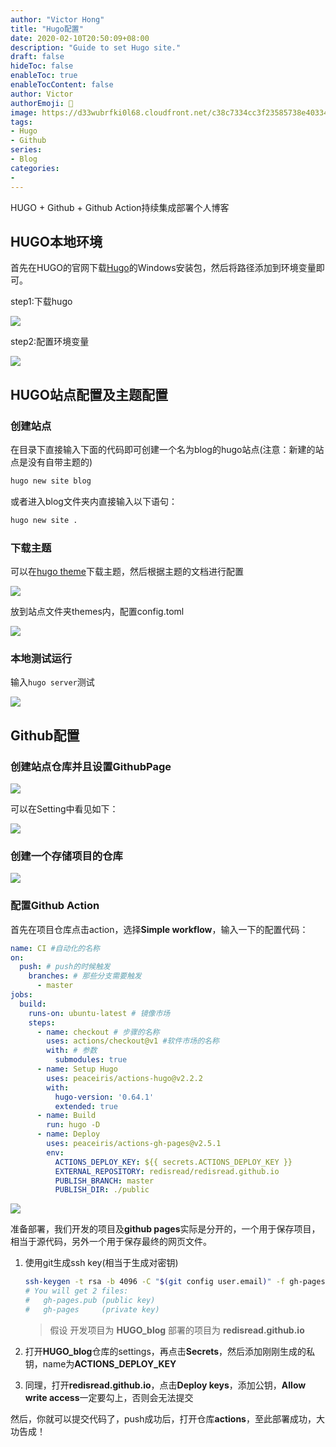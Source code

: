 ```yaml
---
author: "Victor Hong"
title: "Hugo配置"
date: 2020-02-10T20:50:09+08:00
description: "Guide to set Hugo site."
draft: false
hideToc: false
enableToc: true
enableTocContent: false
author: Victor
authorEmoji: 👻
image: https://d33wubrfki0l68.cloudfront.net/c38c7334cc3f23585738e40334284fddcaf03d5e/2e17c/images/hugo-logo-wide.svg
tags: 
- Hugo
- Github
series:
- Blog
categories:
-
---
```


HUGO + Github + Github Action持续集成部署个人博客

## HUGO本地环境

首先在HUGO的官网下载[Hugo](https://github.com/gohugoio/hugo/releases)的Windows安装包，然后将路径添加到环境变量即可。

step1:下载hugo

![](https://gitee.com/wujiahong1998/MyBed/raw/master/img/20200210172917.png)

step2:配置环境变量

![](https://gitee.com/wujiahong1998/MyBed/raw/master/img/20200210173107.png)

## HUGO站点配置及主题配置

### 创建站点

在目录下直接输入下面的代码即可创建一个名为blog的hugo站点(注意：新建的站点是没有自带主题的)

```bash
hugo new site blog
```

或者进入blog文件夹内直接输入以下语句：

```bash
hugo new site .
```

### 下载主题

可以在[hugo theme](https://themes.gohugo.io/)下载主题，然后根据主题的文档进行配置

![](https://gitee.com/wujiahong1998/MyBed/raw/master/img/20200210173607.png)

放到站点文件夹themes内，配置config.toml

![](https://gitee.com/wujiahong1998/MyBed/raw/master/img/20200210173725.png)

### 本地测试运行

输入`hugo server`测试

![](https://gitee.com/wujiahong1998/MyBed/raw/master/img/20200210173950.png)







## Github配置

### 创建站点仓库并且设置GithubPage

![](https://gitee.com/wujiahong1998/MyBed/raw/master/img/20200210174906.png)

可以在Setting中看见如下：

![](https://gitee.com/wujiahong1998/MyBed/raw/master/img/20200210175031.png)

### 创建一个存储项目的仓库

![](https://gitee.com/wujiahong1998/MyBed/raw/master/img/20200210175700.png)

### 配置Github Action

首先在项目仓库点击action，选择**Simple workflow**，输入一下的配置代码：

```yml
name: CI #自动化的名称
on:
  push: # push的时候触发
    branches: # 那些分支需要触发
      - master
jobs:
  build:
    runs-on: ubuntu-latest # 镜像市场
    steps:
      - name: checkout # 步骤的名称
        uses: actions/checkout@v1 #软件市场的名称
        with: # 参数
          submodules: true
      - name: Setup Hugo
        uses: peaceiris/actions-hugo@v2.2.2
        with:
          hugo-version: '0.64.1'
          extended: true
      - name: Build
        run: hugo -D
      - name: Deploy
        uses: peaceiris/actions-gh-pages@v2.5.1
        env:
          ACTIONS_DEPLOY_KEY: ${{ secrets.ACTIONS_DEPLOY_KEY }}
          EXTERNAL_REPOSITORY: redisread/redisread.github.io
          PUBLISH_BRANCH: master
          PUBLISH_DIR: ./public

```

![](https://gitee.com/wujiahong1998/MyBed/raw/master/img/20200211012715.png)

准备部署，我们开发的项目及**github pages**实际是分开的，一个用于保存项目，相当于源代码，另外一个用于保存最终的网页文件。

1. 使用git生成ssh key(相当于生成对密钥)

   ```bash
   ssh-keygen -t rsa -b 4096 -C "$(git config user.email)" -f gh-pages -N ""
   # You will get 2 files:
   #   gh-pages.pub (public key)
   #   gh-pages     (private key)
   ```

   > 假设 开发项目为 **HUGO_blog** 部署的项目为 **redisread.github.io**

2. 打开**HUGO_blog**仓库的settings，再点击**Secrets**，然后添加刚刚生成的私钥，name为**ACTIONS_DEPLOY_KEY**

3. 同理，打开**redisread.github.io**，点击**Deploy keys**，添加公钥，**Allow write access**一定要勾上，否则会无法提交



然后，你就可以提交代码了，push成功后，打开仓库**actions**，至此部署成功，大功告成！





